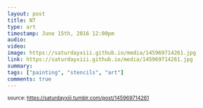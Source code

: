 ```yaml
---
layout: post
title: NT
type: art
timestamp: June 15th, 2016 12:00pm
audio: 
video: 
image: https://saturdayxiii.github.io/media/145969714261.jpg
link: https://saturdayxiii.github.io/media/145969714261.jpg
summary: 
tags: ["painting", "stencils", "art"]
comments: true
---
```

  
<small>source: https://saturdayxiii.tumblr.com/post/145969714261</small>